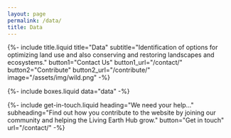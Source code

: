 ```yaml
---
layout: page
permalink: /data/
title: Data
---
```


{%-
        include title.liquid
        title="Data"
        subtitle="Identification of options for optimizing land use and also conserving and restoring landscapes and ecosystems."
        button1="Contact Us" button1_url="/contact/"
        button2="Contribute" button2_url="/contribute/"
        image="/assets/img/wild.png"
-%}

{%-
        include boxes.liquid
        data="data"
-%}

{%-
        include get-in-touch.liquid
        heading="We need your help&hellip;"
        subheading="Find out how you contribute to the website by joining our community and helping the Living Earth Hub grow."
        button="Get in touch"
        url="/contact/"
-%}

